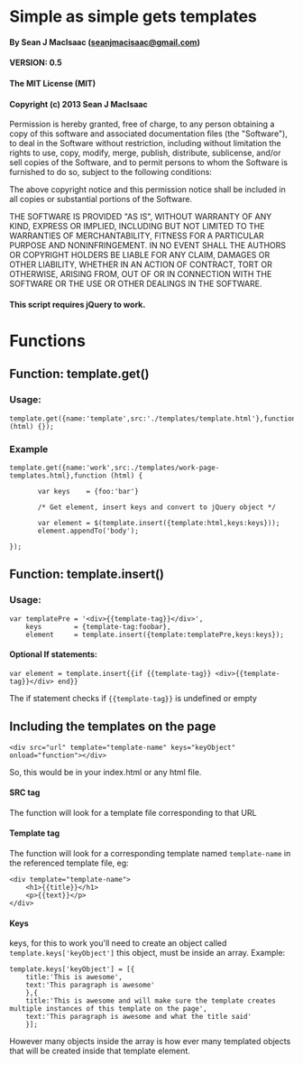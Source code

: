 # Simple as simple gets templates 
#### By Sean J MacIsaac (seanjmacisaac@gmail.com)
#### VERSION: 0.5

#### The MIT License (MIT)
#### Copyright (c) 2013 Sean J MacIsaac

Permission is hereby granted, free of charge, to any person obtaining a copy of this software 
and associated documentation files (the "Software"), to deal in the Software without restriction, 
including without limitation the rights to use, copy, modify, merge, publish, distribute, 
sublicense, and/or sell copies of the Software, and to permit persons to whom the Software is 
furnished to do so, subject to the following conditions:

The above copyright notice and this permission notice shall be included in all copies or 
substantial portions of the Software.

THE SOFTWARE IS PROVIDED "AS IS", WITHOUT WARRANTY OF ANY KIND, EXPRESS OR IMPLIED, INCLUDING 
BUT NOT LIMITED TO THE WARRANTIES OF MERCHANTABILITY, FITNESS FOR A PARTICULAR PURPOSE AND 
NONINFRINGEMENT. IN NO EVENT SHALL THE AUTHORS OR COPYRIGHT HOLDERS BE LIABLE FOR ANY CLAIM, 
DAMAGES OR OTHER LIABILITY, WHETHER IN AN ACTION OF CONTRACT, TORT OR OTHERWISE, ARISING FROM, 
OUT OF OR IN CONNECTION WITH THE SOFTWARE OR THE USE OR OTHER DEALINGS IN THE SOFTWARE. 

#### This script requires jQuery to work.

# Functions

## Function: template.get()

### Usage: 
    template.get({name:'template',src:'./templates/template.html'},function (html) {});

### Example
    template.get({name:'work',src:./templates/work-page-templates.html},function (html) {

           var keys    = {foo:'bar'}

           /* Get element, insert keys and convert to jQuery object */

           var element = $(template.insert({template:html,keys:keys}));
           element.appendTo('body');

    });

## Function: template.insert()

### Usage: 

    var templatePre = '<div>{{template-tag}}</div>',
        keys        = {template-tag:foobar},
        element     = template.insert({template:templatePre,keys:keys});

#### Optional If statements:
    var element = template.insert{{if {{template-tag}} <div>{{template-tag}}</div> end}}

The if statement checks if `{{template-tag}}` is undefined or empty

## Including the templates on the page
    <div src="url" template="template-name" keys="keyObject" onload="function"></div>
So, this would be in your index.html or any html file.
#### SRC tag
The function will look for a template file corresponding to that URL

#### Template tag
The function will look for a corresponding template named `template-name` in the referenced template file, eg:
        
    <div template="template-name">
        <h1>{{title}}</h1>
        <p>{{text}}</p>
    </div>
    
#### Keys
keys, for this to work you'll need to create an object called `template.keys['keyObject']` this object, must be inside an array. 
Example:

    template.keys['keyObject'] = [{
        title:'This is awesome',
        text:'This paragraph is awesome'
        },{
        title:'This is awesome and will make sure the template creates multiple instances of this template on the page',
        text:'This paragraph is awesome and what the title said'
        }];
        
However many objects inside the array is how ever many templated objects that will be created inside that template element.

